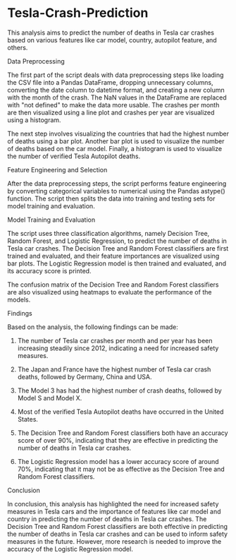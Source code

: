 # Tesla-Crash-Prediction
This analysis aims to predict the number of deaths in Tesla car crashes based on various features like car model, country, autopilot feature, and others.

Data Preprocessing

The first part of the script deals with data preprocessing steps like loading the CSV file into a Pandas DataFrame, dropping unnecessary columns, converting the date column to datetime format, and creating a new column with the month of the crash. The NaN values in the DataFrame are replaced with "not defined" to make the data more usable. The crashes per month are then visualized using a line plot and crashes per year are visualized using a histogram.

The next step involves visualizing the countries that had the highest number of deaths using a bar plot. Another bar plot is used to visualize the number of deaths based on the car model. Finally, a histogram is used to visualize the number of verified Tesla Autopilot deaths.

Feature Engineering and Selection

After the data preprocessing steps, the script performs feature engineering by converting categorical variables to numerical using the Pandas astype() function. The script then splits the data into training and testing sets for model training and evaluation.

Model Training and Evaluation

The script uses three classification algorithms, namely Decision Tree, Random Forest, and Logistic Regression, to predict the number of deaths in Tesla car crashes. The Decision Tree and Random Forest classifiers are first trained and evaluated, and their feature importances are visualized using bar plots. The Logistic Regression model is then trained and evaluated, and its accuracy score is printed.

The confusion matrix of the Decision Tree and Random Forest classifiers are also visualized using heatmaps to evaluate the performance of the models.

Findings

Based on the analysis, the following findings can be made:

1) The number of Tesla car crashes per month and per year has been increasing steadily since 2012, indicating a need for increased safety measures.

2) The Japan and France have the highest number of Tesla car crash deaths, followed by Germany, China and USA.

3) The Model 3 has had the highest number of crash deaths, followed by Model S and Model X.

4) Most of the verified Tesla Autopilot deaths have occurred in the United States.

5) The Decision Tree and Random Forest classifiers both have an accuracy score of over 90%, indicating that they are effective in predicting the number of deaths in Tesla car crashes.

6) The Logistic Regression model has a lower accuracy score of around 70%, indicating that it may not be as effective as the Decision Tree and Random Forest classifiers.

Conclusion

In conclusion, this analysis has highlighted the need for increased safety measures in Tesla cars and the importance of features like car model and country in predicting the number of deaths in Tesla car crashes. The Decision Tree and Random Forest classifiers are both effective in predicting the number of deaths in Tesla car crashes and can be used to inform safety measures in the future. However, more research is needed to improve the accuracy of the Logistic Regression model.
